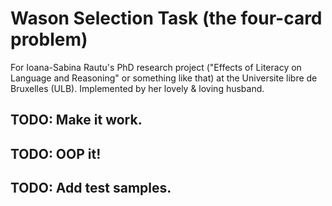# Wason Selection Task (the four-card problem)

For Ioana-Sabina Rautu's PhD research project ("Effects of Literacy on Language and Reasoning" or something like that) at the Universite libre de Bruxelles (ULB). Implemented by her lovely & loving husband.

## TODO: Make it work.
## TODO: OOP it!
## TODO: Add test samples. 
